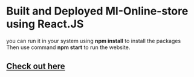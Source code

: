 # Built and Deployed MI-Online-store using React.JS
you can run it in your system using **npm install** to install the packages  
Then use command **npm start** to run the website.
## [Check out here](https://mi-app-clone.netlify.app/)
